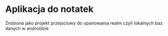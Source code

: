 # Aplikacja do notatek
Zrobiona jako projekt przejsciowy do opanowania realm czyli lokalnych baz danych w androidzie
